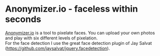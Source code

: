 Anonymizer.io - faceless within seconds
===================================

[Anonymizer.io](http://anonymizer.io/) is a tool to pixelate faces. You can upload your own photos and play with six different levels of pixelation.  
For the face detection I use the great face detection plugin of Jay Salvat (https://github.com/jaysalvat/jquery.facedetection).
